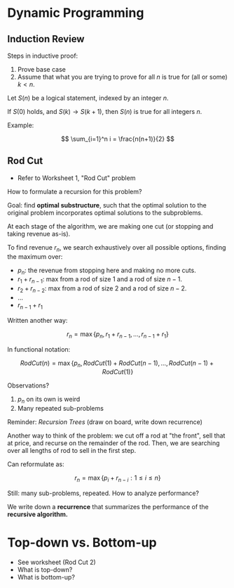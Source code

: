 # Dynamic Programming

## Induction Review

Steps in inductive proof:

1. Prove base case
2. Assume that what you are trying to prove for all $n$ is true for (all or some) $k < n$.

Let $S(n)$ be a logical statement, indexed by an integer $n$.

If $S(0)$ holds, and $S(k) \to S(k+1)$, then $S(n)$ is true for all integers
$n$.

Example:

$$
\sum_{i=1}^n i = \frac{n(n+1)}{2}
$$

## Rod Cut


- Refer to Worksheet 1, "Rod Cut" problem

How to formulate a recursion for this problem?

Goal: find **optimal substructure**, such that the optimal solution to the
original problem incorporates optimal solutions to the subproblems.

At each stage of the algorithm, we are making one cut (or stopping and taking
revenue as-is).

To find revenue $r_n$, we search exhaustively over all possible options, finding the maximum over:

- $p_n$: the revenue from stopping here and making no more cuts.
- $r_1 + r_{n-1}$: max from a rod of size 1 and a rod of size $n-1$.
- $r_2 + r_{n-2}$: max from a rod of size 2 and a rod of size $n-2$.
- $\ldots$
- $r_{n-1} + r_1$

Written another way:

$$
r_n = \max \{ p_n, r_1 + r_{n-1}, \ldots, r_{n-1} + r_1 \}
$$

In functional notation:

$$
RodCut(n) = \max \{ p_n, RodCut(1) + RodCut(n-1), \ldots, RodCut(n-1) +
RodCut(1) \}
$$

Observations?

1. $p_n$ on its own is weird
2. Many repeated sub-problems

Reminder: *Recursion Trees* (draw on board, write down recurrence)

Another way to think of the problem: we cut off a rod at "the front", sell that
at price, and recurse on the remainder of the rod. Then, we are searching over
all lengths of rod to sell in the first step.

Can reformulate as:

$$
r_n = \max \{ p_i + r_{n-i} : 1 \leq i \leq n \}
$$

Still: many sub-problems, repeated. How to analyze performance?

We write down a **recurrence** that summarizes the performance of the
**recursive algorithm.**

# Top-down vs. Bottom-up

- See worksheet (Rod Cut 2)
- What is top-down?
- What is bottom-up?
